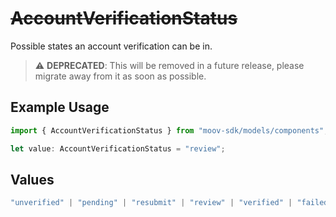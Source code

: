 # ~~AccountVerificationStatus~~

Possible states an account verification can be in.

> :warning: **DEPRECATED**: This will be removed in a future release, please migrate away from it as soon as possible.

## Example Usage

```typescript
import { AccountVerificationStatus } from "moov-sdk/models/components";

let value: AccountVerificationStatus = "review";
```

## Values

```typescript
"unverified" | "pending" | "resubmit" | "review" | "verified" | "failed"
```